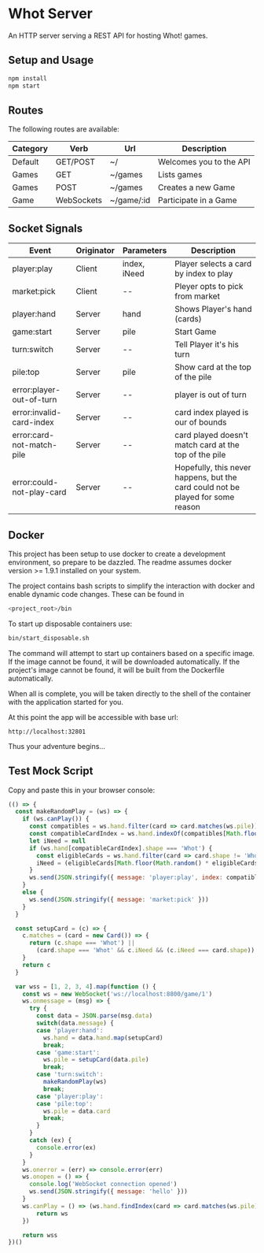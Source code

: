 # Whot Server

An HTTP server serving a REST API for hosting Whot! games.

## Setup and Usage

```bash
npm install
npm start
```

## Routes

The following routes are available:

| Category | Verb | Url | Description |
| --- | --- | --- | --- |
| Default | GET/POST | ~/ | Welcomes you to the API |
| Games | GET | ~/games | Lists games |
| Games | POST | ~/games | Creates a new Game |
| Game | WebSockets | ~/game/:id | Participate in a Game |

## Socket Signals

| Event | Originator | Parameters | Description |
| --- | --- | --- | --- |
| player:play | Client | index, iNeed | Player selects a card by index to play |
| market:pick | Client | -- | Pleyer opts to pick from market |
| player:hand | Server | hand | Shows Player's hand (cards) |
| game:start | Server | pile | Start Game |
| turn:switch | Server | -- | Tell Player it's his turn |
| pile:top | Server | pile | Show card at the top of the pile |
| error:player-out-of-turn | Server | -- | player is out of turn |
| error:invalid-card-index | Server | -- | card index played is our of bounds |
| error:card-not-match-pile | Server | -- | card played doesn't match card at the top of the pile |
| error:could-not-play-card | Server | -- | Hopefully, this never happens, but the card could not be played for some reason |

## Docker

This project has been setup to use docker to create a development environment, so prepare to be dazzled. The readme assumes docker version >= 1.9.1 installed on your system.

The project contains bash scripts to simplify the interaction with docker and enable dynamic code changes. These can be found in

```bash
<project_root>/bin
```

To start up disposable containers use:

```bash
bin/start_disposable.sh
```

The command will attempt to start up containers based on a specific image. If the image cannot be found, it will be downloaded automatically.
If the project's image cannot be found, it will be built from the Dockerfile automatically.

When all is complete, you will be taken directly to the shell of the container with the application started for you.

At this point the app will be accessible with base url:

    http://localhost:32801

Thus your adventure begins...

## Test Mock Script

Copy and paste this in your browser console:

```js
(() => {
  const makeRandomPlay = (ws) => {
    if (ws.canPlay()) {
      const compatibles = ws.hand.filter(card => card.matches(ws.pile))
      const compatibleCardIndex = ws.hand.indexOf(compatibles[Math.floor(Math.random() * compatibles.length)])
      let iNeed = null
      if (ws.hand[compatibleCardIndex].shape === 'Whot') {
        const eligibleCards = ws.hand.filter(card => card.shape != 'Whot')
        iNeed = (eligibleCards[Math.floor(Math.random() * eligibleCards.length)] || {}).shape || 'Circle'
      }
      ws.send(JSON.stringify({ message: 'player:play', index: compatibleCardIndex, card: ws.hand[compatibleCardIndex], iNeed }))
    }
    else {
      ws.send(JSON.stringify({ message: 'market:pick' }))
    }
  }

  const setupCard = (c) => {
    c.matches = (card = new Card()) => {
      return (c.shape === 'Whot') ||
        (card.shape === 'Whot' && c.iNeed && (c.iNeed === card.shape)) || (card.shape === c.shape) || (card.value === c.value)
    }
    return c
  }

  var wss = [1, 2, 3, 4].map(function () {
    const ws = new WebSocket('ws://localhost:8800/game/1')
    ws.onmessage = (msg) => {
      try {
        const data = JSON.parse(msg.data)
        switch(data.message) {
        case 'player:hand':
          ws.hand = data.hand.map(setupCard)
          break;
        case 'game:start':
          ws.pile = setupCard(data.pile)
          break;
        case 'turn:switch':
          makeRandomPlay(ws)
          break;
        case 'player:play':
        case 'pile:top':
          ws.pile = data.card
          break;
        }
      }
      catch (ex) {
        console.error(ex)
      }
    }
    ws.onerror = (err) => console.error(err)
    ws.onopen = () => {
      console.log('WebSocket connection opened')
      ws.send(JSON.stringify({ message: 'hello' }))
    }
    ws.canPlay = () => (ws.hand.findIndex(card => card.matches(ws.pile)) >= 0)
        return ws
    })

    return wss
})()
```